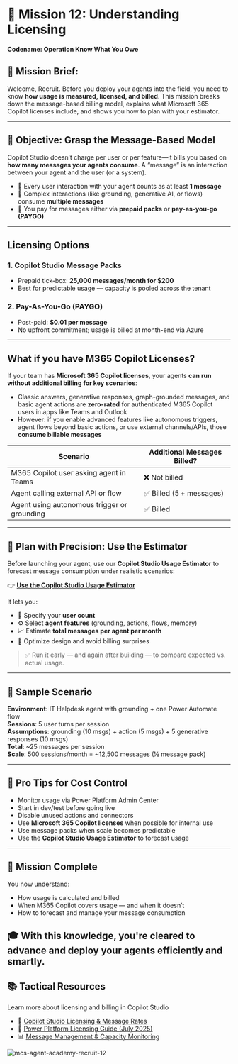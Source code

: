# 🚨 Mission 12: Understanding Licensing 
**Codename: Operation Know What You Owe**

## 🎯 Mission Brief:
Welcome, Recruit. Before you deploy your agents into the field, you need to know **how usage is measured, licensed, and billed**. This mission breaks down the message-based billing model, explains what Microsoft 365 Copilot licenses include, and shows you how to plan with your estimator.

---

## 🎯 Objective: Grasp the Message-Based Model

Copilot Studio doesn’t charge per user or per feature—it bills you based on **how many messages your agents consume**. A “message” is an interaction between your agent and the user (or a system).

- 💬 Every user interaction with your agent counts as at least **1 message**
- 🔄 Complex interactions (like grounding, generative AI, or flows) consume **multiple messages**
- 💼 You pay for messages either via **prepaid packs** or **pay-as-you-go (PAYGO)**

---


## Licensing Options

### 1. **Copilot Studio Message Packs**  
- Prepaid tick-box: **25,000 messages/month for $200** 
- Best for predictable usage — capacity is pooled across the tenant

### 2. **Pay-As-You-Go (PAYGO)**  
- Post-paid:  **$0.01 per message**  
- No upfront commitment; usage is billed at month-end via Azure

---

## What if you have M365 Copilot Licenses?

If your team has **Microsoft 365 Copilot licenses**, your agents **can run without additional billing for key scenarios**:

- Classic answers, generative responses, graph-grounded messages, and basic agent actions are **zero-rated** for authenticated M365 Copilot users in apps like Teams and Outlook  
- However: if you enable advanced features like autonomous triggers, agent flows beyond basic actions, or use external channels/APIs, those **consume billable messages**

| Scenario                                     | Additional Messages Billed?                  |
|---------------------------------------------|----------------------------------------------|
| M365 Copilot user asking agent in Teams     | ❌ Not billed                                  |
| Agent calling external API or flow         | ✅ Billed (5 + messages)                      |
| Agent using autonomous trigger or grounding | ✅ Billed                                     |

---

## 🧮 Plan with Precision: Use the Estimator

Before launching your agent, use our **Copilot Studio Usage Estimator** to forecast message consumption under realistic scenarios:

👉 [**Use the Copilot Studio Usage Estimator**](https://aka.ms/mcs-estimator)

It lets you:
- 🔢 Specify your **user count**
- ⚙️ Select **agent features** (grounding, actions, flows, memory)
- 📈 Estimate **total messages per agent per month** 
- 🧠 Optimize design and avoid billing surprises

> ✅ Run it early — and again after building — to compare expected vs. actual usage.

---

## 💼 Sample Scenario

**Environment**: IT Helpdesk agent with grounding + one Power Automate flow  
**Sessions**: 5 user turns per session  
**Assumptions**: grounding (10 msgs) + action (5 msgs) + 5 generative responses (10 msgs)  
**Total**: ~25 messages per session  
**Scale**: 500 sessions/month = ~12,500 messages (½ message pack)

---

## 🧠 Pro Tips for Cost Control

- Monitor usage via Power Platform Admin Center
- Start in dev/test before going live
- Disable unused actions and connectors
- Use **Microsoft 365 Copilot licenses** when possible for internal use
- Use message packs when scale becomes predictable
- Use the **Copilot Studio Usage Estimator** to forecast usage
---
## 🏁 Mission Complete

You now understand:
- How usage is calculated and billed
- When M365 Copilot covers usage — and when it doesn’t
- How to forecast and manage your message consumption

🎓 With this knowledge, you're cleared to advance and deploy your agents **efficiently and smartly**.
---
## 📚 Tactical Resources
Learn more about licensing and billing in Copilot Studio 
- 📄 [Copilot Studio Licensing & Message Rates](https://learn.microsoft.com/en-us/microsoft-copilot-studio/billing-licensing?WT.mc_id=power-170631-apdunnam)  
- 📘 [Power Platform Licensing Guide (July 2025)](https://cdn-dynmedia-1.microsoft.com/is/content/microsoftcorp//microsoft/bade/documents/products-and-services/en-us/bizapps/Power-Platform-Licensing-Guide-July-2025.pdf?WT.mc_id=power-170631-apdunnam) 
- 📊 [Message Management & Capacity Monitoring](https://learn.microsoft.com/en-us/power-platform/admin/manage-copilot-studio-messages-capacity?WT.mc_id=power-170631-apdunnam) 

![mcs-agent-academy-recruit-12](https://m365-visitor-stats.azurewebsites.net/?resource=https://github.com/microsoft/mcs-agent-academy-recruit/tree/main/12-understanding-licensing)
